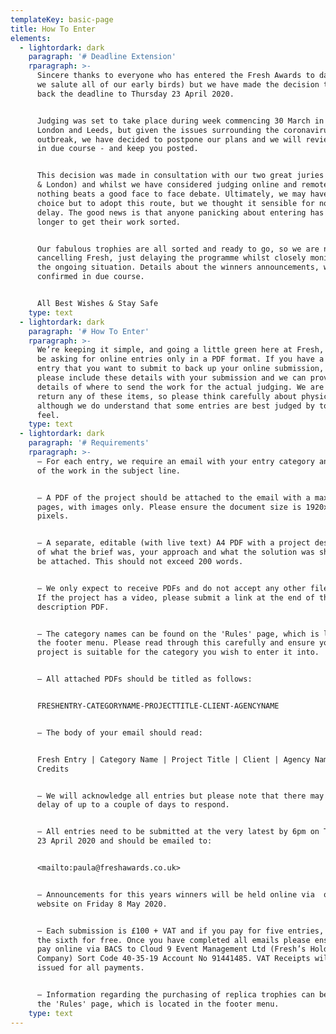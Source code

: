 ```yaml
---
templateKey: basic-page
title: How To Enter
elements:
  - lightordark: dark
    paragraph: '# Deadline Extension'
    rparagraph: >-
      Sincere thanks to everyone who has entered the Fresh Awards to date (and
      we salute all of our early birds) but we have made the decision to push
      back the deadline to Thursday 23 April 2020.


      Judging was set to take place during week commencing 30 March in both
      London and Leeds, but given the issues surrounding the coronavirus
      outbreak, we have decided to postpone our plans and we will review again
      in due course - and keep you posted. 


      This decision was made in consultation with our two great juries (Regional
      & London) and whilst we have considered judging online and remotely,
      nothing beats a good face to face debate. Ultimately, we may have no
      choice but to adopt this route, but we thought it sensible for now to
      delay. The good news is that anyone panicking about entering has much
      longer to get their work sorted. 


      Our fabulous trophies are all sorted and ready to go, so we are not
      cancelling Fresh, just delaying the programme whilst closely monitoring
      the ongoing situation. Details about the winners announcements, will be
      confirmed in due course.


      All Best Wishes & Stay Safe
    type: text
  - lightordark: dark
    paragraph: '# How To Enter'
    rparagraph: >-
      We’re keeping it simple, and going a little green here at Fresh, and will
      be asking for online entries only in a PDF format. If you have a physical
      entry that you want to submit to back up your online submission, then
      please include these details with your submission and we can provide
      details of where to send the work for the actual judging. We are unable to
      return any of these items, so please think carefully about physical work –
      although we do understand that some entries are best judged by touch and
      feel.
    type: text
  - lightordark: dark
    paragraph: '# Requirements'
    rparagraph: >-
      – For each entry, we require an email with your entry category and title
      of the work in the subject line. 


      – A PDF of the project should be attached to the email with a maximum of 5
      pages, with images only. Please ensure the document size is 1920x1080
      pixels.


      – A separate, editable (with live text) A4 PDF with a project description
      of what the brief was, your approach and what the solution was should also
      be attached. This should not exceed 200 words.


      – We only expect to receive PDFs and do not accept any other file types.
      If the project has a video, please submit a link at the end of the project
      description PDF. 


      – The category names can be found on the 'Rules' page, which is located in
      the footer menu. Please read through this carefully and ensure your
      project is suitable for the category you wish to enter it into.


      – All attached PDFs should be titled as follows:


      FRESHENTRY-CATEGORYNAME-PROJECTTITLE-CLIENT-AGENCYNAME


      – The body of your email should read:


      Fresh Entry | Category Name | Project Title | Client | Agency Name |
      Credits


      – We will acknowledge all entries but please note that there may be a
      delay of up to a couple of days to respond.


      – All entries need to be submitted at the very latest by 6pm on Thursday
      23 April 2020 and should be emailed to:


      <mailto:paula@freshawards.co.uk>


      – Announcements for this years winners will be held online via  our
      website on Friday 8 May 2020. 


      – Each submission is £100 + VAT and if you pay for five entries, you get
      the sixth for free. Once you have completed all emails please ensure you
      pay online via BACS to Cloud 9 Event Management Ltd (Fresh’s Holding
      Company) Sort Code 40-35-19 Account No 91441485. VAT Receipts will be
      issued for all payments.


      – Information regarding the purchasing of replica trophies can be found on
      the 'Rules' page, which is located in the footer menu.
    type: text
---
```


